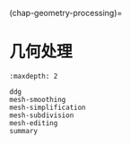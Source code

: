 (chap-geometry-processing)=
# 几何处理

```{toctree}
:maxdepth: 2

ddg
mesh-smoothing
mesh-simplification
mesh-subdivision
mesh-editing
summary
```
